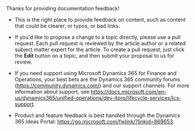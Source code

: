 Thanks for providing documentation feedback! 

-	This is the right place to provide feedback on content, such as content that could be clearer, or typos, or bad links. 

-	If you'd like to propose a change to a topic directly, please use a pull request. Each pull request is reviewed by the article author or a related subject matter expert for the article. To create a pull request, just click the **Edit** button on a topic, and then submit your proposal to us for review. 

-	If you need support using Microsoft Dynamics 365 for Finance and Operations, your best bets are the Dynamics 365 community forums (https://community.dynamics.com/) and our support channels. For more information about support, see https://docs.microsoft.com/en-us/dynamics365/unified-operations/dev-itpro/lifecycle-services/lcs-support.

-	Product and feature feedback is best handled through the Dynamics 365 Ideas Portal: https://go.microsoft.com/fwlink/?linkid=869653.  
